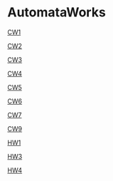 # AutomataWorks
<a href="https://gokcedastan.github.io/AutomataWorks/CW1.png" rel="nofollow" >CW1 </a>

<a href="https://gokcedastan.github.io/AutomataWorks/CW2.png" rel="nofollow" >CW2 </a>

<a href="https://gokcedastan.github.io/AutomataWorks/RegExp.html" rel="nofollow" >CW3 </a>

<a href="https://gokcedastan.github.io/AutomataWorks/palindrome.html" rel="nofollow" >CW4 </a>

<a href="https://gokcedastan.github.io/AutomataWorks/Expression.html" rel="nofollow" >CW5 </a>

<a href="https://gokcedastan.github.io/AutomataWorks/PDA1.html" rel="nofollow" >CW6 </a>

<a href="https://gokcedastan.github.io/AutomataWorks/microJ/microJ3.html" rel="nofollow" >CW7 </a>

<a href="https://gokcedastan.github.io/AutomataWorks/regExp.html" rel="nofollow" >CW9 </a>

<a href="https://gokcedastan.github.io/AutomataWorks/HW1.html" rel="nofollow" >HW1</a>

<a href="https://gokcedastan.github.io/AutomataWorks/microJ/microJ1.html" rel="nofollow" >HW3</a>

<a href="https://gokcedastan.github.io/AutomataWorks/microJ/project.html" rel="nofollow" >HW4</a>




